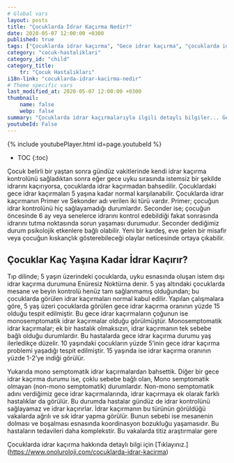 ```yaml
---
# Global vars
layout: posts
title: "Çocuklarda İdrar Kaçırma Nedir?"
date: 2020-05-07 12:00:00 +0300
published: true
tags: ["Çocuklarda idrar kaçırma", "Gece idrar kaçırma", "çocuklarda idrar kaçırma tipleri", "Gece idrar kaçırma tedavi", "Enüretik alarm", "çocuklarda idrar kaçırma ilaç", "Çocuklarda İdrar Kaçırma Teşhis", "Çocuklarda idrar kaçırma Tedavi", "Çocuklarda İdrar Kaçırma Nedir" ,  "çocuklarda idrar kaçırma çözüm", "çocuklarda idrar kaçırma ilaç tedavi"]
category: "cocuk-hastaliklari"
category_id: "child"
category_title:
    tr: "Çocuk Hastalıkları"
i18n-link: "cocuklarda-idrar-kacirma-nedir"
# Theme specific vars
last_modified_at: 2020-05-07 12:00:00 +0300
thumbnail:
    name: false
    webp: false
summary: "Çocuklarda idrar kaçırmalarıyla ilgili detaylı bilgiler... Gece idrar kaçırma nedir? kaç tipi vardır? Gece idrar kaçırmaları nasıl tedavi edilir? Enüretik alarm, ilaç tedavisi...  Tedaviye dirençli idrar kaçırmalarda ne yapılır?"
youtubeId: False
---
```

{% include youtubePlayer.html id=page.youtubeId %}

* TOC
{:toc}

Çocuk belirli bir yaştan sonra gündüz vakitlerinde kendi idrar kaçırma kontrolünü sağladıktan sonra eğer gece uyku sırasında istemsiz bir şekilde idrarını kaçırıyorsa, çocuklarda idrar kaçırmadan bahsedilir. Çocuklardaki gece idrar kaçırmaları 5 yaşına kadar normal karşılanabilir.   Çocuklarda idrar kaçırmanın Primer ve Sekonder adı verilen iki türü vardır. Primer; çocuğun idrar kontrolünü hiç sağlayamadığı durumlardır. Seconder ise; çocuğun öncesinde 6 ay veya senelerce idrarını kontrol edebildiği fakat sonrasında idrarını tutma noktasında sorun yaşaması durumudur.  Seconder dediğimiz durum psikolojik etkenlere bağlı olabilir. Yeni bir kardeş, eve gelen bir misafir veya çocuğun kıskançlık gösterebileceği olaylar neticesinde ortaya çıkabilir.

## Çocuklar Kaç Yaşına Kadar İdrar Kaçırır?

Tıp dilinde; 5 yaşın üzerindeki çocuklarda, uyku esnasında oluşan istem dışı idrar kaçırma durumuna Enüresiz Noktürna denir. 5 yaş altındaki çocuklarda mesane ve beyin kontrolü henüz tam sağlanmamış olduğundan;  bu çocuklarda görülen idrar kaçırmaları normal kabul edilir. Yapılan çalışmalara göre, 5 yaş üzeri çocuklarda görülen gece idrar kaçırma oranının yüzde 15 olduğu tespit edilmiştir.
Bu gece idrar kaçırmaların çoğunun ise monosemptomatik idrar kaçırmalar olduğu görülmüştür. Monosemptomatik idrar kaçırmalar; ek bir hastalık olmaksızın, idrar kaçırmanın tek sebebe bağlı olduğu durumlardır. Bu hastalarda gece idrar kaçırma durumu yaş ilerledikçe düzelir. 10 yaşındaki çocukların yüzde 5’inin gece idrar kaçırma problemi yaşadığı tespit edilmiştir. 15 yaşında ise idrar kaçırma oranının yüzde 1-2’ye indiği görülür.

Yukarıda mono semptomatik idrar kaçırmalardan bahsettik. Diğer bir gece idrar kaçırma durumu ise, çoklu sebebe bağlı olan, Mono semptomatik olmayan (non-mono semptomatik) durumlardır. Non-mono semptomatik adını verdiğimiz gece idrar kaçırmalarında, idrar kaçırmaya ek olarak farklı hastalıklar da görülür. Bu durumda hastalar gündüz de idrar kontrolünü sağlayamaz ve idrar kaçırırlar. İdrar kaçırmanın bu türünün görüldüğü vakalarda ağrılı ve sık idrar yapma görülür. Bunun sebebi ise mesanenin dolması ve boşalması esnasında koordinasyon bozukluğu yaşamasıdır. Bu hastaların tedavileri daha komplekstir. Bu vakalarda titiz araştırmalar gere


Çocuklarda idrar kaçırma hakkında detaylı bilgi için [Tıklayınız.] (https://www.onoluroloji.com/cocuklarda-idrar-kacirma)
